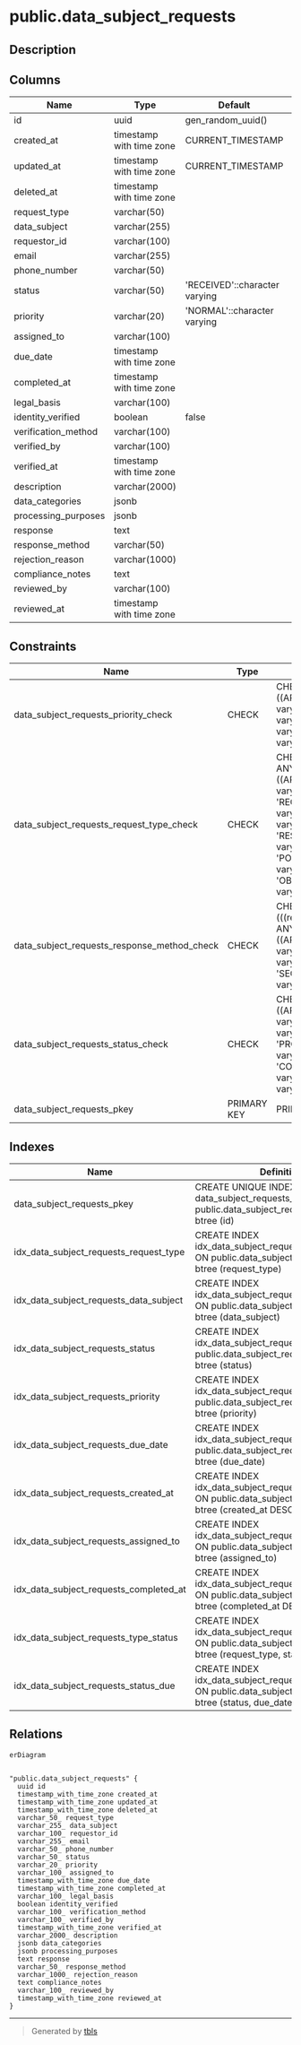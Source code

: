 # public.data_subject_requests

## Description

## Columns

| Name | Type | Default | Nullable | Children | Parents | Comment |
| ---- | ---- | ------- | -------- | -------- | ------- | ------- |
| id | uuid | gen_random_uuid() | false |  |  |  |
| created_at | timestamp with time zone | CURRENT_TIMESTAMP | true |  |  |  |
| updated_at | timestamp with time zone | CURRENT_TIMESTAMP | true |  |  |  |
| deleted_at | timestamp with time zone |  | true |  |  |  |
| request_type | varchar(50) |  | false |  |  |  |
| data_subject | varchar(255) |  | false |  |  |  |
| requestor_id | varchar(100) |  | true |  |  |  |
| email | varchar(255) |  | true |  |  |  |
| phone_number | varchar(50) |  | true |  |  |  |
| status | varchar(50) | 'RECEIVED'::character varying | true |  |  |  |
| priority | varchar(20) | 'NORMAL'::character varying | true |  |  |  |
| assigned_to | varchar(100) |  | true |  |  |  |
| due_date | timestamp with time zone |  | true |  |  |  |
| completed_at | timestamp with time zone |  | true |  |  |  |
| legal_basis | varchar(100) |  | true |  |  |  |
| identity_verified | boolean | false | true |  |  |  |
| verification_method | varchar(100) |  | true |  |  |  |
| verified_by | varchar(100) |  | true |  |  |  |
| verified_at | timestamp with time zone |  | true |  |  |  |
| description | varchar(2000) |  | true |  |  |  |
| data_categories | jsonb |  | true |  |  |  |
| processing_purposes | jsonb |  | true |  |  |  |
| response | text |  | true |  |  |  |
| response_method | varchar(50) |  | true |  |  |  |
| rejection_reason | varchar(1000) |  | true |  |  |  |
| compliance_notes | text |  | true |  |  |  |
| reviewed_by | varchar(100) |  | true |  |  |  |
| reviewed_at | timestamp with time zone |  | true |  |  |  |

## Constraints

| Name | Type | Definition |
| ---- | ---- | ---------- |
| data_subject_requests_priority_check | CHECK | CHECK (((priority)::text = ANY ((ARRAY['LOW'::character varying, 'NORMAL'::character varying, 'HIGH'::character varying, 'URGENT'::character varying])::text[]))) |
| data_subject_requests_request_type_check | CHECK | CHECK (((request_type)::text = ANY ((ARRAY['ACCESS'::character varying, 'RECTIFICATION'::character varying, 'ERASURE'::character varying, 'RESTRICTION'::character varying, 'PORTABILITY'::character varying, 'OBJECTION'::character varying])::text[]))) |
| data_subject_requests_response_method_check | CHECK | CHECK (((response_method)::text = ANY ((ARRAY['EMAIL'::character varying, 'POSTAL'::character varying, 'SECURE_PORTAL'::character varying])::text[]))) |
| data_subject_requests_status_check | CHECK | CHECK (((status)::text = ANY ((ARRAY['RECEIVED'::character varying, 'VERIFIED'::character varying, 'PROCESSING'::character varying, 'COMPLETED'::character varying, 'REJECTED'::character varying])::text[]))) |
| data_subject_requests_pkey | PRIMARY KEY | PRIMARY KEY (id) |

## Indexes

| Name | Definition |
| ---- | ---------- |
| data_subject_requests_pkey | CREATE UNIQUE INDEX data_subject_requests_pkey ON public.data_subject_requests USING btree (id) |
| idx_data_subject_requests_request_type | CREATE INDEX idx_data_subject_requests_request_type ON public.data_subject_requests USING btree (request_type) |
| idx_data_subject_requests_data_subject | CREATE INDEX idx_data_subject_requests_data_subject ON public.data_subject_requests USING btree (data_subject) |
| idx_data_subject_requests_status | CREATE INDEX idx_data_subject_requests_status ON public.data_subject_requests USING btree (status) |
| idx_data_subject_requests_priority | CREATE INDEX idx_data_subject_requests_priority ON public.data_subject_requests USING btree (priority) |
| idx_data_subject_requests_due_date | CREATE INDEX idx_data_subject_requests_due_date ON public.data_subject_requests USING btree (due_date) |
| idx_data_subject_requests_created_at | CREATE INDEX idx_data_subject_requests_created_at ON public.data_subject_requests USING btree (created_at DESC) |
| idx_data_subject_requests_assigned_to | CREATE INDEX idx_data_subject_requests_assigned_to ON public.data_subject_requests USING btree (assigned_to) |
| idx_data_subject_requests_completed_at | CREATE INDEX idx_data_subject_requests_completed_at ON public.data_subject_requests USING btree (completed_at DESC) |
| idx_data_subject_requests_type_status | CREATE INDEX idx_data_subject_requests_type_status ON public.data_subject_requests USING btree (request_type, status) |
| idx_data_subject_requests_status_due | CREATE INDEX idx_data_subject_requests_status_due ON public.data_subject_requests USING btree (status, due_date) |

## Relations

```mermaid
erDiagram


"public.data_subject_requests" {
  uuid id
  timestamp_with_time_zone created_at
  timestamp_with_time_zone updated_at
  timestamp_with_time_zone deleted_at
  varchar_50_ request_type
  varchar_255_ data_subject
  varchar_100_ requestor_id
  varchar_255_ email
  varchar_50_ phone_number
  varchar_50_ status
  varchar_20_ priority
  varchar_100_ assigned_to
  timestamp_with_time_zone due_date
  timestamp_with_time_zone completed_at
  varchar_100_ legal_basis
  boolean identity_verified
  varchar_100_ verification_method
  varchar_100_ verified_by
  timestamp_with_time_zone verified_at
  varchar_2000_ description
  jsonb data_categories
  jsonb processing_purposes
  text response
  varchar_50_ response_method
  varchar_1000_ rejection_reason
  text compliance_notes
  varchar_100_ reviewed_by
  timestamp_with_time_zone reviewed_at
}
```

---

> Generated by [tbls](https://github.com/k1LoW/tbls)
